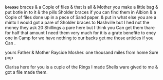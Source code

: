 ~~brasse~~ braces & a Cople of files & that is all & Mother you make a little bag & put botle in to it & the pills Sholder braces if you can find them in Albion & a Cople of files done up in a pece of Sand paper. & put in what else you are a minto  I would got a pare of Sholder braces to Nashville but I hed not the money  they ask 20 Shillings a pare here but I think you Can get them thare for half that amount I need them very much for it is a grate benefite to eney one in Camp for we have nothing to our backs  get me those articles if you Can . 

yours Father & Mother Raycide Mosher. one thousand miles from home Sure pop 

Clarisa here for you is a cuple of the Rings I made  Shells ware gived to me & got a file made them.